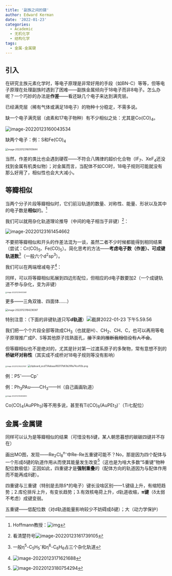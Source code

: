 ```yaml
---
title: '副族之间的键'
author: Edward Kerman
date: '2022-01-23'
categories:
  - Academic
  - 无机化学
  - 结构化学
tags:
  - 金属-金属键
---
```


## 引入

在研究主族元素化学时，等电子原理是非常好用的手段（如BN-C）等等，但等电子原理在处理副族时遇到了困难——副族金属倾向于18电子而非8电子。怎么办呢？一个巧妙的办法是**作差**——看还缺几个电子来达到满壳层。

已经满壳层（稀有气体或满足18电子）的物种十分稳定，不需多说。

缺一个电子满壳层（卤素和17电子物种）有不少相似之处：尤其是Co(CO)<sub>4</sub>。

![image-20220123160043534](https://image.baidu.com/search/down?url=https://tva1.sinaimg.cn/large/008i3skNly1gynnycij9aj316o0qkwi8.jpg)

缺两个电子：例：S和Fe(CO)<sub>4</sub>

<img src="https://image.baidu.com/search/down?url=https://tva1.sinaimg.cn/large/008i3skNly1gynnyq805xj311k0ks76x.jpg" alt="image-20220123160105644" style="zoom: 50%;" />

当然，作差的类比也会遇到硬茬——不符合八隅律的超价化合物（IF<sub>7</sub>、XeF<sub>4</sub>还没找到金属有机类似物）；对金属而言，当配体不如CO时，18电子规则可能就没有那么好用了，相似性也会大大减小。

## 等瓣相似

当两个分子片段等瓣相似时，它们前沿轨道的数量、对称性、能量、形状以及其中的电子数是**相似**的。[^1]

[^1]: Hoffmann教授：![img](https://image.baidu.com/search/down?url=https://tva1.sinaimg.cn/large/008i3skNly1gynoqmixv7j30c20gm3zy.jpg)

我们可以就用杂化轨道理论推导（中间的电子相当于非键）[^2]：

[^2]: 看清楚符号![image-20220123161739105](https://image.baidu.com/search/down?url=https://tva1.sinaimg.cn/large/008i3skNly1gynofyfzx0j30a607aglh.jpg)

![image-20220123161454662](https://image.baidu.com/search/down?url=https://tva1.sinaimg.cn/large/008i3skNly1gynod3n4u5j30zs0u0jua.jpg)

不要把等瓣相似和开头的作差法混为一谈，虽然二者不少时候都能得到相同结果（尝试：Cr(CO)<sub>5</sub>、Fe(CO)<sub>5</sub>）。简化思考的方法——**考虑电子数（作差）、可成键轨道数**[^4]（一般六个d<sup>2</sup>sp<sup>3</sup>）。

[^4]: 一般η<sup>5</sup>-C<sub>5</sub>H<sub>5</sub><sup>-</sup>和η<sup>6</sup>-C<sub>6</sub>H<sub>6</sub>占三个杂化轨道

我们可以在两端增减电子[^3]：

同样，可以将等瓣相似拓展到四边形配位，但相应的d电子数要加2（一个成键轨道不参与杂化，变为非键）

<img src="https://image.baidu.com/search/down?url=https://tva1.sinaimg.cn/large/008i3skNly1gynp39pxg6j316g0ay0to.jpg" alt="image-20220123164003881" style="zoom: 33%;" />

更多——三角双锥、四面体……）

<img src="https://image.baidu.com/search/down?url=https://tva1.sinaimg.cn/large/008i3skNly1gynp5x2b7jj30o0088aab.jpg" alt="image-20220123164236387" style="zoom:50%;" />

特别注意：（下面的非键轨道只写**d轨道**）![截屏2022-01-23 下午5.59.56](https://image.baidu.com/search/down?url=https://tva1.sinaimg.cn/large/008i3skNly1gynrhoog6aj317c0jm40x.jpg)


我们把一个个片段全部等效成CH<sub>3</sub>（也就是H）、CH<sub>2</sub>、CH、C，也可以再用等电子原理推广成P、S等其他原子找熟面孔，~~接下来的推断我相信没有人不会~~。

[^3]: ![image-20220123171621688](https://image.baidu.com/search/down?url=https://tva1.sinaimg.cn/large/008i3skNly1gynq51cq54j30fy0m60tt.jpg)

但等瓣相似也不是绝对的，尤其是针对第一过渡系原子的多聚物，常有意想不到的**桥破坏对称性**（其实成不成桥对18电子规则等没有影响）

<img src="https://image.baidu.com/search/down?url=https://tva1.sinaimg.cn/large/008i3skNly1gynoku55waj313i0bw0tp.jpg" alt="image-20220123162221087" style="zoom: 33%;" />

<img src="https://chem.libretexts.org/@api/deki/files/348288/clipboard_ecd734abaaa182017b63b299a74ce1f2b.png?revision=1&size=bestfit&width=490&height=293" alt="clipboard_ecd734abaaa182017b63b299a74ce1f2b.png" style="zoom:50%;" />

例：P5<sup>-</sup>——Cp<sup>-</sup>

例：Ph<sub>3</sub>PAu——CH<sub>3</sub>——H（自己画画轨道）

<img src="https://image.baidu.com/search/down?url=https://tva1.sinaimg.cn/large/008i3skNly1gynpc5vy4vj30xc0bqmy4.jpg" alt="image-20220123164836803" style="zoom: 33%;" />

Co(CO)<sub>4</sub>(AuPPh<sub>3</sub>)等不用多说，甚至有Ti(CO)<sub>6</sub>(AuPEt<sub>3</sub>)<sup>-</sup>（Ti七配位）

## 金属-金属键

同样可以认为是等瓣相似的结果（可惜没有δ键，某人朝思暮想的碳碳四键并不存在）

画出MO图，发现——Re<sub>2</sub>Cl<sub>8</sub><sup>n-</sup>中Re-Re五重键可能不？No，那是因为四个配体与一个形成δ键的轨道作用从而使其能量发生改变[^5]（这也是为啥大多数“5重键”物种配位数极低）正因如此，四重键才是**强制重叠**的（配体方向的轨道因为与配体作用而不能再成δ键）。

[^5]:![image-20220123180754294](https://image.baidu.com/search/down?url=https://tva1.sinaimg.cn/large/008i3skNly1gynrmo02i2j30ii160q3s.jpg)

四重键与三重键（特别是去除δ*的电子）键长没啥区别——1.键级上升，有缩短趋势；2.库伦排斥上升，有变长趋势；3.有效核电荷上升，d轨道收缩，**π键**（δ太弱不考虑）成键变弱。

五重键——低配位数（对d轨道能量影响较少不妨碍成δ键）；大（动力学保护）
